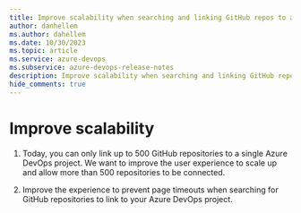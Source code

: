 ```yaml
---
title: Improve scalability when searching and linking GitHub repos to a Azure DevOps project
author: danhellem
ms.author: dahellem
ms.date: 10/30/2023
ms.topic: article
ms.service: azure-devops
ms.subservice: azure-devops-release-notes
description: Improve scalability when searching and linking GitHub repos to a Azure DevOps project
hide_comments: true
---
```


# Improve scalability 

1. Today, you can only link up to 500 GitHub repositories to a single Azure DevOps project. We want to improve the user experience to scale up and allow more than 500 repositories to be connected.

2. Improve the experience to prevent page timeouts when searching for GitHub repositories to link to your Azure DevOps project.